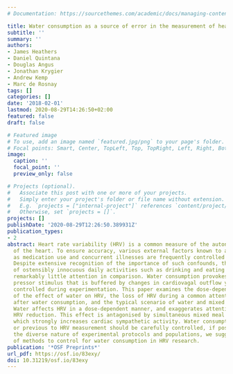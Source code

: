 ```yaml
---
# Documentation: https://sourcethemes.com/academic/docs/managing-content/

title: Water consumption as a source of error in the measurement of heart rate variability
subtitle: ''
summary: ''
authors:
- James Heathers
- Daniel Quintana
- Douglas Angus
- Jonathan Krygier
- Andrew Kemp
- Marc de Rosnay
tags: []
categories: []
date: '2018-02-01'
lastmod: 2020-08-29T14:26:50+02:00
featured: false
draft: false

# Featured image
# To use, add an image named `featured.jpg/png` to your page's folder.
# Focal points: Smart, Center, TopLeft, Top, TopRight, Left, Right, BottomLeft, Bottom, BottomRight.
image:
  caption: ''
  focal_point: ''
  preview_only: false

# Projects (optional).
#   Associate this post with one or more of your projects.
#   Simply enter your project's folder or file name without extension.
#   E.g. `projects = ["internal-project"]` references `content/project/deep-learning/index.md`.
#   Otherwise, set `projects = []`.
projects: []
publishDate: '2020-08-29T12:26:50.389931Z'
publication_types:
- 2
abstract: Heart rate variability (HRV) is a common measure of the autonomic modulation
  of the heart. To ensure accuracy, various external factors known to affect HRV such
  as medication use and concurrent illnesses are frequently controlled during measurement.
  Despite extensive recognition of the importance of such confounds, the influence
  of ostensibly innocuous daily activities such as drinking and eating have received
  remarkably little attention in comparison. Water consumption provokes a powerful
  pressor stimulus that is buffered by changes in cardiovagal outflow yet it is sporadically
  controlled during experimentation. This paper examines the dose-dependent magnitude
  of the effect of water on HRV, the loss of HRV during a common attentional task
  after water consumption, and the typical scenario of water and mixed meal ingestion.
  Water affects HRV in a dose-dependent manner, and exaggerates attentionally- mediated
  HRV reduction. This effect is antagonised by simultaneous mixed meal consumption,
  which strongly increases cardiac sympathetic activity. Water consumption during
  or previous to HRV measurement should be carefully controlled, if possible. Considering
  the diverse nature of experimental protocols and populations, we suggest a hierarchy
  of methods to control for water consumption in HRV research.
publication: '*OSF Preprints*'
url_pdf: https://osf.io/83exy/
doi: 10.31219/osf.io/83exy
---
```

